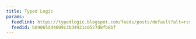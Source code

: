 ```yaml
---
title: Typed Logic
params:
  feedlink: https://typedlogic.blogspot.com/feeds/posts/default?alt=rss
  feedid: b89065dd4609c3bd4921c0527d8fb8bf
---
```

